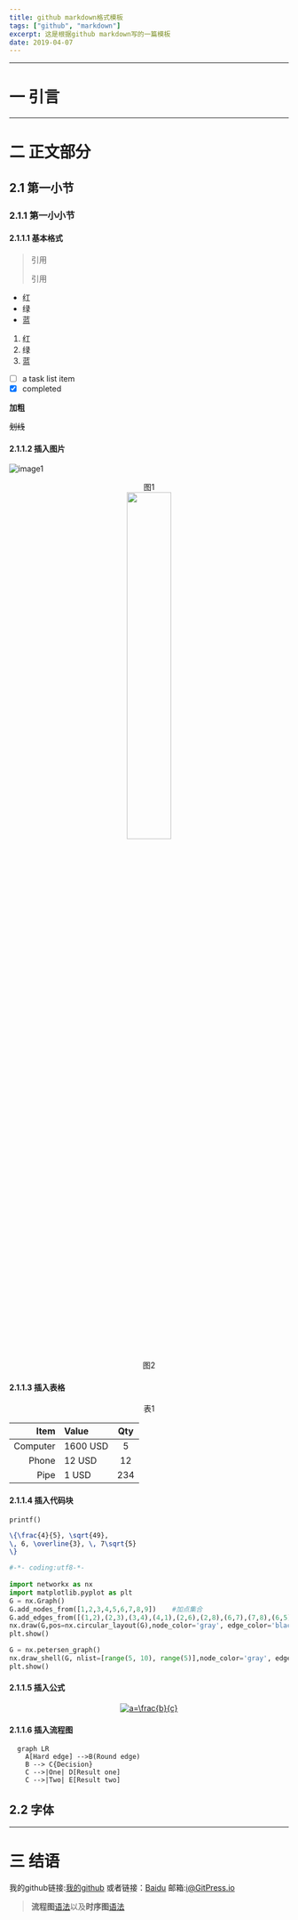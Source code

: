 ```yaml
---
title: github markdown格式模板 
tags: ["github", "markdown"]
excerpt: 这是根据github markdown写的一篇模板
date: 2019-04-07
---
```

---
# 一 引言
---
# 二 正文部分

## 2.1 第一小节

### 2.1.1 第一小小节

#### 2.1.1.1 基本格式

> 引用
>
> 引用


* 红
* 绿
* 蓝

1. 红
2. 绿
3. 蓝

- [ ] a task list item
- [x] completed

**加粗**

~~划线~~

#### 2.1.1.2 插入图片

![image1](http://pic.yupoo.com/yaleizh/fc8c76e8/13ac2851.jpg )

<div align=center>图1<div align=left> 

<div align=center><img src="http://pic.yupoo.com/yaleizh/fc8c76e8/13ac2851.jpg" width = 40% height = 40% /><div align=left> 

<div align=center>图2<div align=left> 

#### 2.1.1.3 插入表格

<div align=center>表1<div align=left> 

| Item      |    Value | Qty  |
| --------: | :--------| :---:|
| Computer  | 1600 USD |  5   |
| Phone     |   12 USD |  12  |
| Pipe      |    1 USD | 234  |

#### 2.1.1.4 插入代码块

`printf()`

```latex
\{\frac{4}{5}, \sqrt{49},
\, 6, \overline{3}, \, 7\sqrt{5}
\}
```

```python
#-*- coding:utf8-*-
 
import networkx as nx
import matplotlib.pyplot as plt
G = nx.Graph()
G.add_nodes_from([1,2,3,4,5,6,7,8,9])    #加点集合
G.add_edges_from([(1,2),(2,3),(3,4),(4,1),(2,6),(2,8),(6,7),(7,8),(6,5),(5,8),(1,6),(8,3),(6,9),(8,9)])  #加边集合
nx.draw(G,pos=nx.circular_layout(G),node_color='gray', edge_color='black')
plt.show()

G = nx.petersen_graph()
nx.draw_shell(G, nlist=[range(5, 10), range(5)],node_color='gray', edge_color='black')
plt.show()
```

#### 2.1.1.5 插入公式

<div align=center>
<a href="https://www.codecogs.com/eqnedit.php?latex=a=\frac{b}{c}" target="_blank"><img src="https://latex.codecogs.com/gif.latex?a=\frac{b}{c}" title="a=\frac{b}{c}" /></a>
<div align=left> 

#### 2.1.1.6 插入流程图
```Mermaid
  graph LR
    A[Hard edge] -->B(Round edge)
    B --> C{Decision}
    C -->|One| D[Result one]
    C -->|Two| E[Result two]
```
## 2.2 字体

---
# 三 结语

我的github链接:[我的github][1]
或者链接：[Baidu](www.baidu.com)
邮箱:<i@GitPress.io>

> **流程图**[语法][2]以及**时序图**[语法][3]

  [1]: https://github.com/yaleizh/myblog/blob/master/samples.md
  [2]: http://adrai.github.io/flowchart.js/
  [3]: http://bramp.github.io/js-sequence-diagrams/

